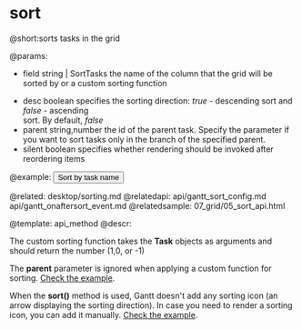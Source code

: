 sort
=============

@short:sorts tasks in the grid
	

@params:
- field		string | SortTasks		the name of the column that the  grid will be sorted by or a custom sorting function
* desc		boolean	 			specifies the sorting direction: <i>true</i> - descending sort and <i>false</i> - ascending<br> sort. By default, <i>false</i>
* parent	string,number		the id of the parent task. Specify the parameter if you want to sort tasks only in the branch of the specified parent.
* silent	boolean	 			specifies whether rendering should be invoked after reordering items



@example:
<input type='button'  value='Sort by task name' onclick='sortByName()'>
<script>
	var n_direction = false;
	function sortByName(){
        if (n_direction){
            gantt.sort("text",false);
        } else {
            gantt.sort("text",true);
        }
        n_direction = !n_direction;
	};
	gantt.init("gantt_here");
</script>

@related:
	desktop/sorting.md
@relatedapi:
	api/gantt_sort_config.md
    api/gantt_onaftersort_event.md
@relatedsample:
	07_grid/05_sort_api.html

@template:	api_method
@descr:

The custom sorting function takes the **Task** objects as arguments and should return the number (1,0, or -1)

The **parent** parameter is ignored when applying a custom function for sorting. [Check the example](https://snippet.dhtmlx.com/d8li6kq2).

When the **sort()** method is used, Gantt doesn't add any sorting icon (an arrow displaying the sorting direction). In case you need to render a sorting icon, you can add it
manually. [Check the example](https://snippet.dhtmlx.com/5bjavofk).